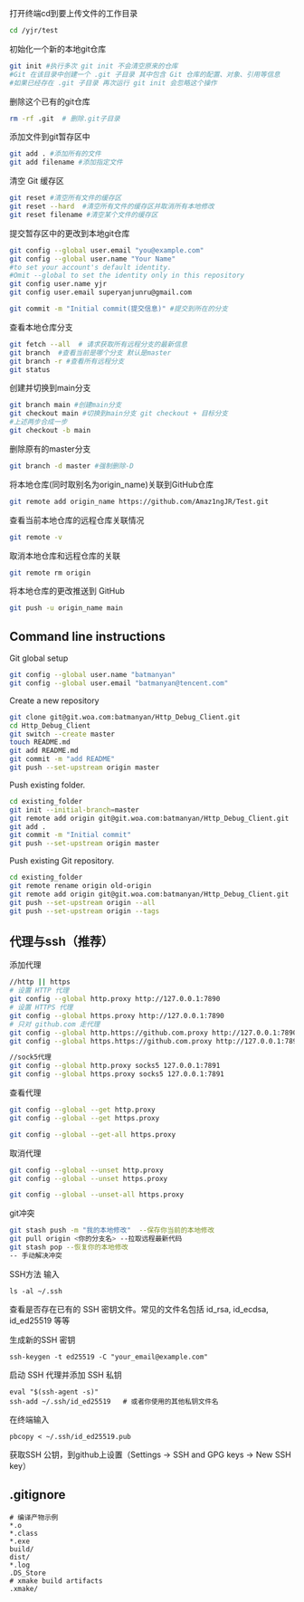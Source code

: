 打开终端cd到要上传文件的工作目录
```bash
cd /yjr/test
```
初始化一个新的本地git仓库
```bash
git init #执行多次 git init 不会清空原来的仓库
#Git 在该目录中创建一个 .git 子目录 其中包含 Git 仓库的配置、对象、引用等信息
#如果已经存在 .git 子目录 再次运行 git init 会忽略这个操作
```
删除这个已有的git仓库
```bash
rm -rf .git  # 删除.git子目录
```
添加文件到git暂存区中
```bash
git add . #添加所有的文件
git add filename #添加指定文件
```
清空 Git 缓存区
```bash
git reset #清空所有文件的缓存区
git reset --hard  #清空所有文件的缓存区并取消所有本地修改
git reset filename #清空某个文件的缓存区
```
提交暂存区中的更改到本地git仓库
```bash
git config --global user.email "you@example.com"
git config --global user.name "Your Name"
#to set your account's default identity.
#Omit --global to set the identity only in this repository
git config user.name yjr
git config user.email superyanjunru@gmail.com
```
```bash
git commit -m "Initial commit(提交信息)" #提交到所在的分支
```
查看本地仓库分支
```bash
git fetch --all  # 请求获取所有远程分支的最新信息
git branch  #查看当前是哪个分支 默认是master
git branch -r #查看所有远程分支
git status
```
创建并切换到main分支
```bash
git branch main #创建main分支
git checkout main #切换到main分支 git checkout + 目标分支
#上述两步合成一步
git checkout -b main
```
删除原有的master分支
```bash
git branch -d master #强制删除-D
```
将本地仓库(同时取别名为origin_name)关联到GitHub仓库
```bash
git remote add origin_name https://github.com/Amaz1ngJR/Test.git
```
查看当前本地仓库的远程仓库关联情况
```bash
git remote -v
```
取消本地仓库和远程仓库的关联
```bash
git remote rm origin
```

将本地仓库的更改推送到 GitHub
```bash
git push -u origin_name main
```
## Command line instructions
Git global setup
```bash
git config --global user.name "batmanyan"
git config --global user.email "batmanyan@tencent.com"
```
Create a new repository
```bash
git clone git@git.woa.com:batmanyan/Http_Debug_Client.git
cd Http_Debug_Client
git switch --create master
touch README.md
git add README.md
git commit -m "add README"
git push --set-upstream origin master
```
Push existing folder.
```bash
cd existing_folder
git init --initial-branch=master
git remote add origin git@git.woa.com:batmanyan/Http_Debug_Client.git
git add .
git commit -m "Initial commit"
git push --set-upstream origin master
```
Push existing Git repository.
```bash
cd existing_folder
git remote rename origin old-origin
git remote add origin git@git.woa.com:batmanyan/Http_Debug_Client.git
git push --set-upstream origin --all
git push --set-upstream origin --tags
```

## 代理与ssh（推荐）
添加代理
```bash
//http || https
# 设置 HTTP 代理
git config --global http.proxy http://127.0.0.1:7890
# 设置 HTTPS 代理
git config --global https.proxy http://127.0.0.1:7890
# 只对 github.com 走代理
git config --global http.https://github.com.proxy http://127.0.0.1:7890
git config --global https.https://github.com.proxy http://127.0.0.1:7890

//sock5代理
git config --global http.proxy socks5 127.0.0.1:7891
git config --global https.proxy socks5 127.0.0.1:7891
```
查看代理
```bash
git config --global --get http.proxy
git config --global --get https.proxy

git config --global --get-all https.proxy
```
取消代理
```bash
git config --global --unset http.proxy
git config --global --unset https.proxy

git config --global --unset-all https.proxy
```

git冲突
```bash
git stash push -m "我的本地修改"  --保存你当前的本地修改
git pull origin <你的分支名> --拉取远程最新代码
git stash pop --恢复你的本地修改
-- 手动解决冲突
```

SSH方法
输入 
```
ls -al ~/.ssh
```
查看是否存在已有的 SSH 密钥文件。常见的文件名包括 id_rsa, id_ecdsa, id_ed25519 等等

生成新的SSH 密钥
```
ssh-keygen -t ed25519 -C "your_email@example.com"
```
启动 SSH 代理并添加 SSH 私钥
```
eval "$(ssh-agent -s)"
ssh-add ~/.ssh/id_ed25519   # 或者你使用的其他私钥文件名
```
在终端输入
```
pbcopy < ~/.ssh/id_ed25519.pub
```
获取SSH 公钥，到github上设置（Settings -> SSH and GPG keys -> New SSH key）

## .gitignore
```
# 编译产物示例
*.o
*.class
*.exe
build/
dist/
*.log
.DS_Store
# xmake build artifacts
.xmake/
```
